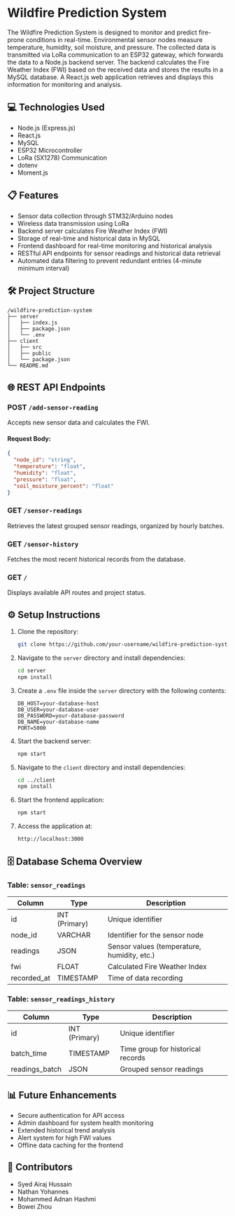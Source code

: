 # Wildfire Prediction System

The Wildfire Prediction System is designed to monitor and predict fire-prone conditions in real-time. Environmental sensor nodes measure temperature, humidity, soil moisture, and pressure. The collected data is transmitted via LoRa communication to an ESP32 gateway, which forwards the data to a Node.js backend server. The backend calculates the Fire Weather Index (FWI) based on the received data and stores the results in a MySQL database. A React.js web application retrieves and displays this information for monitoring and analysis.

## 💻 Technologies Used

- Node.js (Express.js)
- React.js
- MySQL
- ESP32 Microcontroller
- LoRa (SX1278) Communication
- dotenv
- Moment.js

## 📋 Features

- Sensor data collection through STM32/Arduino nodes
- Wireless data transmission using LoRa
- Backend server calculates Fire Weather Index (FWI)
- Storage of real-time and historical data in MySQL
- Frontend dashboard for real-time monitoring and historical analysis
- RESTful API endpoints for sensor readings and historical data retrieval
- Automated data filtering to prevent redundant entries (4-minute minimum interval)

## 🛠️ Project Structure

```
/wildfire-prediction-system
├── server
│   ├── index.js
│   ├── package.json
│   └── .env
├── client
│   ├── src
│   ├── public
│   └── package.json
└── README.md
```

## 🌐 REST API Endpoints

### POST `/add-sensor-reading`

Accepts new sensor data and calculates the FWI.

#### Request Body:
```json
{
  "node_id": "string",
  "temperature": "float",
  "humidity": "float",
  "pressure": "float",
  "soil_moisture_percent": "float"
}
```

### GET `/sensor-readings`

Retrieves the latest grouped sensor readings, organized by hourly batches.

### GET `/sensor-history`

Fetches the most recent historical records from the database.

### GET `/`

Displays available API routes and project status.

## ⚙️ Setup Instructions

1. Clone the repository:
   ```bash
   git clone https://github.com/your-username/wildfire-prediction-system.git
   ```

2. Navigate to the `server` directory and install dependencies:
   ```bash
   cd server
   npm install
   ```

3. Create a `.env` file inside the `server` directory with the following contents:
   ```
   DB_HOST=your-database-host
   DB_USER=your-database-user
   DB_PASSWORD=your-database-password
   DB_NAME=your-database-name
   PORT=5000
   ```

4. Start the backend server:
   ```bash
   npm start
   ```

5. Navigate to the `client` directory and install dependencies:
   ```bash
   cd ../client
   npm install
   ```

6. Start the frontend application:
   ```bash
   npm start
   ```

7. Access the application at:
   ```
   http://localhost:3000
   ```

## 🗄️ Database Schema Overview

### Table: `sensor_readings`

| Column         | Type         | Description                        |
|----------------|--------------|------------------------------------|
| id             | INT (Primary) | Unique identifier                 |
| node_id        | VARCHAR       | Identifier for the sensor node     |
| readings       | JSON          | Sensor values (temperature, humidity, etc.) |
| fwi            | FLOAT         | Calculated Fire Weather Index      |
| recorded_at    | TIMESTAMP     | Time of data recording             |

### Table: `sensor_readings_history`

| Column         | Type         | Description                        |
|----------------|--------------|------------------------------------|
| id             | INT (Primary) | Unique identifier                 |
| batch_time     | TIMESTAMP     | Time group for historical records |
| readings_batch | JSON          | Grouped sensor readings            |

## 📊 Future Enhancements

- Secure authentication for API access
- Admin dashboard for system health monitoring
- Extended historical trend analysis
- Alert system for high FWI values
- Offline data caching for the frontend

## 👥 Contributors

- Syed Airaj Hussain
- Nathan Yohannes
- Mohammed Adnan Hashmi
- Bowei Zhou

